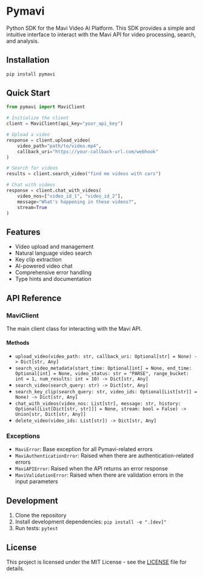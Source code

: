 # Pymavi

Python SDK for the Mavi Video AI Platform. This SDK provides a simple and intuitive interface to interact with the Mavi API for video processing, search, and analysis.

## Installation

```bash
pip install pymavi
```

## Quick Start

```python
from pymavi import MaviClient

# Initialize the client
client = MaviClient(api_key="your_api_key")

# Upload a video
response = client.upload_video(
    video_path="path/to/video.mp4",
    callback_uri="https://your-callback-url.com/webhook"
)

# Search for videos
results = client.search_video("find me videos with cars")

# Chat with videos
response = client.chat_with_videos(
    video_nos=["video_id_1", "video_id_2"],
    message="What's happening in these videos?",
    stream=True
)
```

## Features

- Video upload and management
- Natural language video search
- Key clip extraction
- AI-powered video chat
- Comprehensive error handling
- Type hints and documentation

## API Reference

### MaviClient

The main client class for interacting with the Mavi API.

#### Methods

- `upload_video(video_path: str, callback_uri: Optional[str] = None) -> Dict[str, Any]`
- `search_video_metadata(start_time: Optional[int] = None, end_time: Optional[int] = None, video_status: str = "PARSE", range_bucket: int = 1, num_results: int = 10) -> Dict[str, Any]`
- `search_video(search_query: str) -> Dict[str, Any]`
- `search_key_clip(search_query: str, video_ids: Optional[List[str]] = None) -> Dict[str, Any]`
- `chat_with_videos(video_nos: List[str], message: str, history: Optional[List[Dict[str, str]]] = None, stream: bool = False) -> Union[str, Dict[str, Any]]`
- `delete_video(video_ids: List[str]) -> Dict[str, Any]`

### Exceptions

- `MaviError`: Base exception for all Pymavi-related errors
- `MaviAuthenticationError`: Raised when there are authentication-related errors
- `MaviAPIError`: Raised when the API returns an error response
- `MaviValidationError`: Raised when there are validation errors in the input parameters

## Development

1. Clone the repository
2. Install development dependencies: `pip install -e ".[dev]"`
3. Run tests: `pytest`

## License

This project is licensed under the MIT License - see the [LICENSE](LICENSE) file for details.
